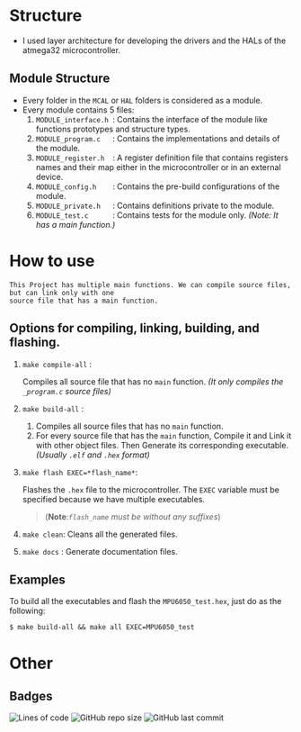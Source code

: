 # Structure

- I used layer architecture for developing the drivers and the HALs of the atmega32 microcontroller.

## Module Structure

- Every folder in the `MCAL` or `HAL` folders is considered as a module.
- Every module contains 5 files:
	1. `MODULE_interface.h `: Contains the interface of the module like functions prototypes 
		and structure types. 
	2. `MODULE_program.c   `: Contains the implementations and details of the module.
	3. `MODULE_register.h  `: A register definition file that contains registers names and their map
		either in the microcontroller or in an external device.
	4. `MODULE_config.h    `: Contains the pre-build configurations of the module.
	5. `MODULE_private.h   `: Contains definitions private to the module.
	6. `MODULE_test.c      `: Contains tests for the module only. *(Note: It has a main function.)*

# How to use
	
	This Project has multiple main functions. We can compile source files, but can link only with one 
	source file that has a main function.
	
## Options for compiling, linking, building, and flashing.

1. `make compile-all` : 

   Compiles all source file that has no `main` function. 
   *(It only compiles the `_program.c` source files)*


2. `make build-all`   : 
   1. Compiles all source files that has no `main` function.
   2. For every source file that has the `main` function, Compile it and Link it with other object files.
	  Then Generate its corresponding executable. *(Usually `.elf` and `.hex` format)* 


3. `make flash EXEC=*flash_name*`:
   
   Flashes the `.hex` file to the microcontroller.
   The `EXEC` variable must be specified because we have multiple executables.
   > (**Note**:*`flash_name` must be without any suffixes*)
   
   
4. `make clean`: Cleans all the generated files.
5. `make docs` : Generate documentation files.


## Examples
To build all the executables and flash the `MPU6050_test.hex`, just do as the following:

```
$ make build-all && make all EXEC=MPU6050_test
```
  
# Other

## Badges  
![Lines of code](https://img.shields.io/tokei/lines/github.com/abdoaboganima/avr)
![GitHub repo size](https://img.shields.io/github/repo-size/abdoaboganima/avr)
![GitHub last commit](https://img.shields.io/github/last-commit/abdoaboganima/avr)

